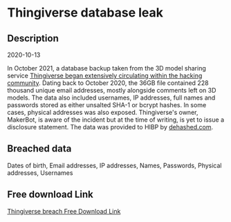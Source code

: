 # Thingiverse database leak

## Description

2020-10-13

In October 2021, a database backup taken from the 3D model sharing service <a href="https://www.databreachtoday.com/thingiverse-data-leak-affects-25-million-subscribers-a-17729" target="_blank" rel="noopener">Thingiverse began extensively circulating within the hacking community</a>. Dating back to October 2020, the 36GB file contained 228 thousand unique email addresses, mostly alongside comments left on 3D models. The data also included usernames, IP addresses, full names and passwords stored as either unsalted SHA-1 or bcrypt hashes. In some cases, physical addresses was also exposed. Thingiverse's owner, MakerBot, is aware of the incident but at the time of writing, is yet to issue a disclosure statement. The data was provided to HIBP by <a href="https://dehashed.com/" target="_blank" rel="noopener">dehashed.com</a>.

## Breached data

Dates of birth, Email addresses, IP addresses, Names, Passwords, Physical addresses, Usernames

## Free download Link

[Thingiverse breach Free Download Link](https://link-to.net/1229997/920.1151384357873/dynamic/?r=aHR0cHM6Ly93d3cubWVkaWFmaXJlLmNvbS92aWV3Lzc1bGxmdU50c0hjTDJ4dy90aGluZ2l2ZXJzZS5jb20vZmlsZQ==)